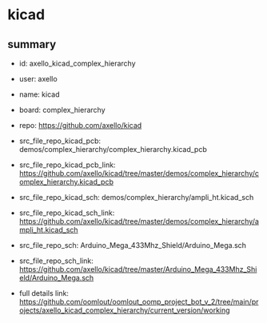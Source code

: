 # kicad
 
## summary 
* id: axello_kicad_complex_hierarchy
* user: axello
* name: kicad
* board: complex_hierarchy
* repo: https://github.com/axello/kicad
* src_file_repo_kicad_pcb: demos/complex_hierarchy/complex_hierarchy.kicad_pcb
* src_file_repo_kicad_pcb_link: https://github.com/axello/kicad/tree/master/demos/complex_hierarchy/complex_hierarchy.kicad_pcb
* src_file_repo_kicad_sch: demos/complex_hierarchy/ampli_ht.kicad_sch
* src_file_repo_kicad_sch_link: https://github.com/axello/kicad/tree/master/demos/complex_hierarchy/ampli_ht.kicad_sch

* src_file_repo_sch: Arduino_Mega_433Mhz_Shield/Arduino_Mega.sch
* src_file_repo_sch_link: https://github.com/axello/kicad/tree/master/Arduino_Mega_433Mhz_Shield/Arduino_Mega.sch
* full details link: https://github.com/oomlout/oomlout_oomp_project_bot_v_2/tree/main/projects/axello_kicad_complex_hierarchy/current_version/working  






